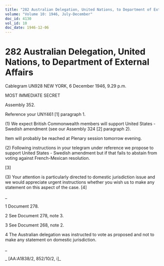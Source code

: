 ```yaml
---
title: "282 Australian Delegation, United Nations, to Department of External Affairs"
volume: "Volume 10: 1946, July-December"
doc_id: 4130
vol_id: 10
doc_date: 1946-12-06
---
```


# 282 Australian Delegation, United Nations, to Department of External Affairs

Cablegram UN928 NEW YORK, 6 December 1946, 9.29 p.m.

MOST IMMEDIATE SECRET

Assembly 352.

Reference your UNY461 [1] paragraph 1.

(1) We expect British Commonwealth members will support United States - Swedish amendment (see our Assembly 324 [2] paragraph 2).

Item will probably be reached at Plenary session tomorrow evening.

(2) Following instructions in your telegram under reference we propose to support United States - Swedish amendment but if that fails to abstain from voting against French-Mexican resolution.

[3]

(3) Your attention is particularly directed to domestic jurisdiction issue and we would appreciate urgent instructions whether you wish us to make any statement on this aspect of the case. [4]

_

1 Document 278.

2 See Document 278, note 3.

3 See Document 268, note 2.

4 The Australian delegation was instructed to vote as proposed and not to make any statement on domestic jurisdiction.

_

_ [AA:A1838/2, 852/10/2, i]_
